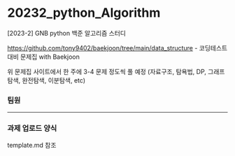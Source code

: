 # 20232_python_Algorithm
[2023-2] GNB python 백준 알고리즘 스터디 

https://github.com/tony9402/baekjoon/tree/main/data_structure - 코딩테스트 대비 문제집 with Baekjoon

위 문제집 사이트에서 한 주에 3-4 문제 정도씩 풀 예정 (자료구조, 탐욕법, DP, 그래프탐색, 완전탐색, 이분탐색, etc)





### 팀원

----





### 과제 업로드 양식 

template.md 참조 







